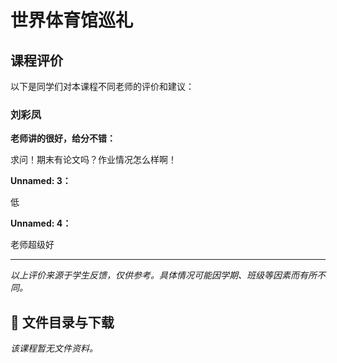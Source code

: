 # 世界体育馆巡礼

## 课程评价

以下是同学们对本课程不同老师的评价和建议：

### 刘彩凤

**老师讲的很好，给分不错：**

求问！期末有论文吗？作业情况怎么样啊！

**Unnamed: 3：**

低

**Unnamed: 4：**

老师超级好

---

*以上评价来源于学生反馈，仅供参考。具体情况可能因学期、班级等因素而有所不同。*
## 📄 文件目录与下载

_该课程暂无文件资料。_
